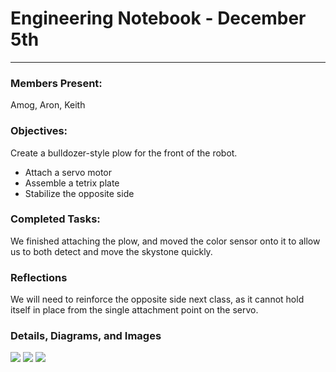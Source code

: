 # Engineering Notebook - December 5th
---
### Members Present:
Amog, Aron, Keith

### Objectives:
Create a bulldozer-style plow for the front of the robot.
- Attach a servo motor
- Assemble a tetrix plate
- Stabilize the opposite side

### Completed Tasks:
We finished attaching the plow, and moved the color sensor onto it to allow us to both detect and move the skystone quickly.

### Reflections
We will need to reinforce the opposite side next class, as it cannot hold itself in place from the single attachment point on the servo.

### Details, Diagrams, and Images
<img src="https://x.system32.ca/5RjpJ">
<img src="https://x.system32.ca/eXuKs">
<img src="https://x.system32.ca/b4R35">

